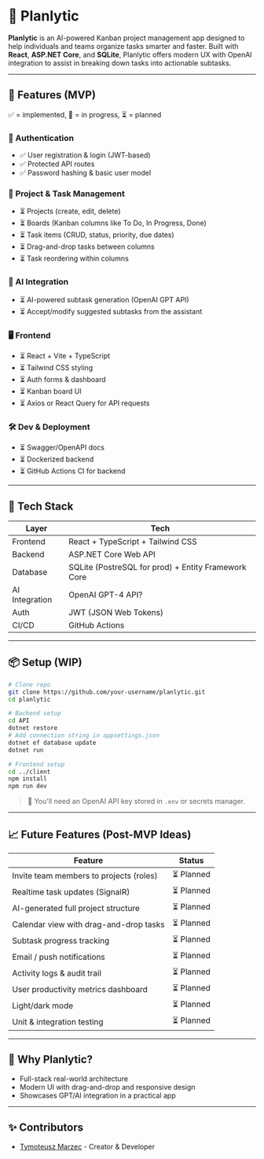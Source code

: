 # 🧠 Planlytic

**Planlytic** is an AI-powered Kanban project management app designed to help individuals and teams organize tasks smarter and faster. Built with **React**, **ASP.NET Core**, and **SQLite**, Planlytic offers modern UX with OpenAI integration to assist in breaking down tasks into actionable subtasks.

---

## 🚀 Features (MVP)

✅ = implemented, 🔄 = in progress, ⏳ = planned

### 🔐 Authentication
- ✅ User registration & login (JWT-based)
- ✅ Protected API routes
- ✅ Password hashing & basic user model

### 📁 Project & Task Management
- ⏳ Projects (create, edit, delete)
- ⏳ Boards (Kanban columns like To Do, In Progress, Done)
- ⏳ Task items (CRUD, status, priority, due dates)
- ⏳ Drag-and-drop tasks between columns
- ⏳ Task reordering within columns

### 🤖 AI Integration
- ⏳ AI-powered subtask generation (OpenAI GPT API)
- ⏳ Accept/modify suggested subtasks from the assistant

### 🖥 Frontend
- ⏳ React + Vite + TypeScript
- ⏳ Tailwind CSS styling
- ⏳ Auth forms & dashboard
- ⏳ Kanban board UI
- ⏳ Axios or React Query for API requests

### 🛠 Dev & Deployment
- ⏳ Swagger/OpenAPI docs
- ⏳ Dockerized backend
- ⏳ GitHub Actions CI for backend

---

## 🧰 Tech Stack

| Layer            | Tech                                      |
|------------------|--------------------------------------------|
| Frontend         | React + TypeScript + Tailwind CSS          |
| Backend          | ASP.NET Core Web API                       |
| Database         | SQLite (PostreSQL for prod) + Entity Framework Core         |
| AI Integration   | OpenAI GPT-4 API?                           |
| Auth             | JWT (JSON Web Tokens)                      |
| CI/CD            | GitHub Actions                             |

---

## 📦 Setup (WIP)

```bash
# Clone repo
git clone https://github.com/your-username/planlytic.git
cd planlytic

# Backend setup
cd API
dotnet restore
# Add connection string in appsettings.json
dotnet ef database update
dotnet run

# Frontend setup
cd ../client
npm install
npm run dev
```

> 🔑 You'll need an OpenAI API key stored in `.env` or secrets manager.

---

## 📈 Future Features (Post-MVP Ideas)

| Feature                                    | Status     |
|--------------------------------------------|------------|
| Invite team members to projects (roles)     | ⏳ Planned |
| Realtime task updates (SignalR)             | ⏳ Planned |
| AI-generated full project structure         | ⏳ Planned |
| Calendar view with drag-and-drop tasks      | ⏳ Planned |
| Subtask progress tracking                   | ⏳ Planned |
| Email / push notifications                  | ⏳ Planned |
| Activity logs & audit trail                 | ⏳ Planned |
| User productivity metrics dashboard         | ⏳ Planned |
| Light/dark mode                             | ⏳ Planned |
| Unit & integration testing                  | ⏳ Planned |

---

## 🧠 Why Planlytic?

- Full-stack real-world architecture
- Modern UI with drag-and-drop and responsive design
- Showcases GPT/AI integration in a practical app
---

## ✨ Contributors

- [Tymoteusz Marzec](https://github.com/InfoTCube) - Creator & Developer
